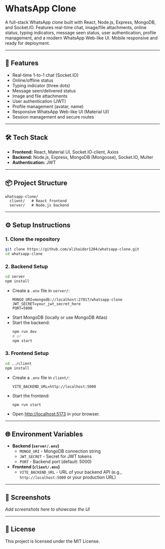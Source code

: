 # WhatsApp Clone

A full-stack WhatsApp clone built with React, Node.js, Express, MongoDB, and Socket.IO. Features real-time chat, image/file attachments, online status, typing indicators, message seen status, user authentication, profile management, and a modern WhatsApp Web-like UI. Mobile responsive and ready for deployment.

---

## 🚀 Features
- Real-time 1-to-1 chat (Socket.IO)
- Online/offline status
- Typing indicator (three dots)
- Message seen/delivered status
- Image and file attachments
- User authentication (JWT)
- Profile management (avatar, name)
- Responsive WhatsApp Web-like UI (Material UI)
- Session management and secure routes

---

## 🛠️ Tech Stack
- **Frontend:** React, Material UI, Socket.IO-client, Axios
- **Backend:** Node.js, Express, MongoDB (Mongoose), Socket.IO, Multer
- **Authentication:** JWT

---

## 📦 Project Structure
```
whatsapp-clone/
  client/   # React frontend
  server/   # Node.js backend
```

---

## ⚙️ Setup Instructions

### 1. Clone the repository
```bash
git clone https://github.com/alihaider1204/whatsapp-clone.git
cd whatsapp-clone
```

### 2. Backend Setup
```bash
cd server
npm install
```
- Create a `.env` file in `server/`:
  ```
  MONGO_URI=mongodb://localhost:27017/whatsapp-clone
  JWT_SECRET=your_jwt_secret_here
  PORT=5000
  ```
- Start MongoDB (locally or use MongoDB Atlas)
- Start the backend:
  ```bash
  npm run dev
  # or
  npm start
  ```

### 3. Frontend Setup
```bash
cd ../client
npm install
```
- Create a `.env` file in `client/`:
  ```
  VITE_BACKEND_URL=http://localhost:5000
  ```
- Start the frontend:
  ```bash
  npm run start
  ```
- Open [http://localhost:5173](http://localhost:5173) in your browser.

---

## 🌐 Environment Variables
- **Backend (`server/.env`)**
  - `MONGO_URI` - MongoDB connection string
  - `JWT_SECRET` - Secret for JWT tokens
  - `PORT` - Backend port (default: 5000)
- **Frontend (`client/.env`)**
  - `VITE_BACKEND_URL` - URL of your backend API (e.g., `http://localhost:5000` or your production URL)

---

## 📸 Screenshots
_Add screenshots here to showcase the UI_

---

## 📄 License
This project is licensed under the MIT License.
